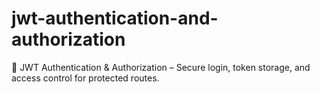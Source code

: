 # jwt-authentication-and-authorization
🔑 JWT Authentication &amp; Authorization – Secure login, token storage, and access control for protected routes.
